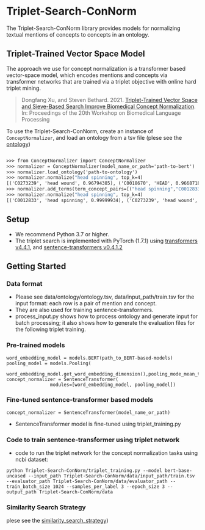 # Triplet-Search-ConNorm
The Triplet-Search-ConNorm library provides models for normalizing textual mentions of concepts to concepts in an ontology.

## Triplet-Trained Vector Space Model
The approach we use for concept normalization is a transformer based vector-space model, which encodes mentions and concepts via transformer networks that are trained via a triplet objective with online hard triplet mining.

> Dongfang Xu, and Steven Bethard. 2021.
> [Triplet-Trained Vector Space and Sieve-Based Search Improve Biomedical Concept Normalization](https://www.aclweb.org/anthology/2021.bionlp-1.2).
> In: Proceedings of the 20th Workshop on Biomedical Language Processing

To use the Triplet-Search-ConNorm, create an instance of `ConceptNormalizer`, and load an ontology from a tsv file (plese see the [ontology](https://github.com/dongfang91/Triplet-Search-ConNorm/blob/main/data/ontology/ontology.tsv))

```python3.8

>>> from ConceptNormalizer import ConceptNormalizer
>>> normalizer = ConceptNormalizer(model_name_or_path='path-to-bert')
>>> normalizer.load_ontology('path-to-ontology')
>>> normalizer.normalize("head spinning", top_k=4)
[('C0273239', 'head wound', 0.96794385), ('C0018670', 'HEAD', 0.96687186), ('C0018670', 'head', 0.96687186), ('C0230420', 'legs', 0.96390116)]
>>> normalizer.add_terms(term_concept_pairs=[("head spinning","C0012833")])
>>> normalizer.normalize("head spinning", top_k=4)
[('C0012833', 'head spinning', 0.99999934), ('C0273239', 'head wound', 0.96794385), ('C0018670', 'HEAD', 0.96687186), ('C0018670', 'head', 0.96687186)]
```



## Setup
* We recommend Python 3.7 or higher.
* The triplet search is implemented with PyTorch (1.7.1) using [transformers v4.4.1](https://github.com/huggingface/transformers), and [sentence-transformers v0.4.1.2](https://github.com/UKPLab/sentence-transformers)

## Getting Started

### Data format
 * Please see data/ontology/ontology.tsv, data/input_path/train.tsv for the input format: each row is a pair of mention and concept.
 * They are also used for training sentence-transformers.
 * process_input.py shows how to process ontology and generate input for batch processing;
 it also shows how to generate the evaluation files for the following triplet training.

### Pre-trained models
```
word_embedding_model = models.BERT(path_to_BERT-based-models)
pooling_model = models.Pooling(
                word_embedding_model.get_word_embedding_dimension(),pooling_mode_mean_tokens=True)
concept_normalizer = SentenceTransformer(
                modules=[word_embedding_model, pooling_model])
```

### Fine-tuned sentence-transformer based models
```
concept_normalizer = SentenceTransformer(model_name_or_path)
```
 * SentenceTransformer model is fine-tuned using triplet_training.py

### Code to train sentence-transformer using triplet network
* code to run the triplet network for the concept normalization tasks using ncbi dataset:
```
python Triplet-Search-ConNorm/triplet_training.py --model bert-base-uncased --input_path Triplet-Search-ConNorm/data/input_path/train.tsv --evaluator_path Triplet-Search-ConNorm/data/evaluator_path --train_batch_size 1024 --samples_per_label 3 --epoch_size 3 --output_path Triplet-Search-ConNorm/data
```


### Similarity Search Strategy
plese see the [similarity_search_strategy](https://github.com/dongfang91/Triplet-Search-ConNorm/blob/main/similarity_search_strategy/))

